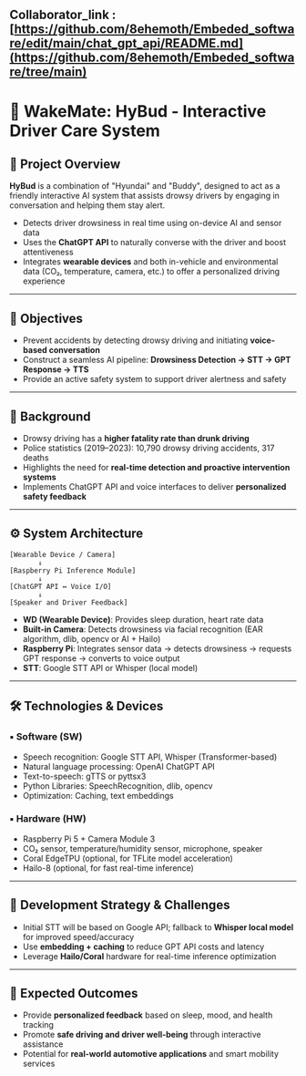 Collaborator_link : [https://github.com/8ehemoth/Embeded_software/edit/main/chat_gpt_api/README.md](https://github.com/8ehemoth/Embeded_software/tree/main)
---
# 🚗 WakeMate: HyBud - Interactive Driver Care System

## 🧠 Project Overview

**HyBud** is a combination of "Hyundai" and "Buddy", designed to act as a friendly interactive AI system that assists drowsy drivers by engaging in conversation and helping them stay alert.

- Detects driver drowsiness in real time using on-device AI and sensor data  
- Uses the **ChatGPT API** to naturally converse with the driver and boost attentiveness  
- Integrates **wearable devices** and both in-vehicle and environmental data (CO₂, temperature, camera, etc.) to offer a personalized driving experience

---

## 🎯 Objectives

- Prevent accidents by detecting drowsy driving and initiating **voice-based conversation**
- Construct a seamless AI pipeline: **Drowsiness Detection → STT → GPT Response → TTS**
- Provide an active safety system to support driver alertness and safety

---

## 🔎 Background

- Drowsy driving has a **higher fatality rate than drunk driving**  
- Police statistics (2019–2023): 10,790 drowsy driving accidents, 317 deaths  
- Highlights the need for **real-time detection and proactive intervention systems**
- Implements ChatGPT API and voice interfaces to deliver **personalized safety feedback**

---

## ⚙️ System Architecture

```
[Wearable Device / Camera] 
       ↓
[Raspberry Pi Inference Module] 
       ↓
[ChatGPT API ↔ Voice I/O]
       ↓
[Speaker and Driver Feedback]
```

- **WD (Wearable Device)**: Provides sleep duration, heart rate data  
- **Built-in Camera**: Detects drowsiness via facial recognition (EAR algorithm, dlib, opencv or AI + Hailo)  
- **Raspberry Pi**: Integrates sensor data → detects drowsiness → requests GPT response → converts to voice output  
- **STT**: Google STT API or Whisper (local model)

---

## 🛠️ Technologies & Devices

### ▪ Software (SW)

- Speech recognition: Google STT API, Whisper (Transformer-based)  
- Natural language processing: OpenAI ChatGPT API  
- Text-to-speech: gTTS or pyttsx3  
- Python Libraries: SpeechRecognition, dlib, opencv  
- Optimization: Caching, text embeddings

### ▪ Hardware (HW)

- Raspberry Pi 5 + Camera Module 3  
- CO₂ sensor, temperature/humidity sensor, microphone, speaker  
- Coral EdgeTPU (optional, for TFLite model acceleration)  
- Hailo-8 (optional, for fast real-time inference)

---

## 🚧 Development Strategy & Challenges

- Initial STT will be based on Google API; fallback to **Whisper local model** for improved speed/accuracy  
- Use **embedding + caching** to reduce GPT API costs and latency  
- Leverage **Hailo/Coral** hardware for real-time inference optimization

---

## 📌 Expected Outcomes

- Provide **personalized feedback** based on sleep, mood, and health tracking  
- Promote **safe driving and driver well-being** through interactive assistance  
- Potential for **real-world automotive applications** and smart mobility services
